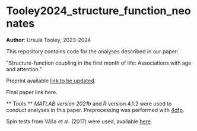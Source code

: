 # Tooley2024_structure_function_neonates

**Author**: Ursula Tooley, 2023-2024

This repository contains code for the analyses described in our paper:

"Structure-function coupling in the first month of life: Associations with age and attention."

Preprint available [link to be updated](https://).

Final paper link here.

** Tools **
*MATLAB version 2021b* and *R* version 4.1.2 were used to conduct analyses in this paper. Preprocessing was performed with [4dfp](https://4dfp.readthedocs.io/en/latest/).

Spin tests from Váša et al. (2017) were used, available [here](https://github.com/frantisekvasa/rotate_parcellation).
